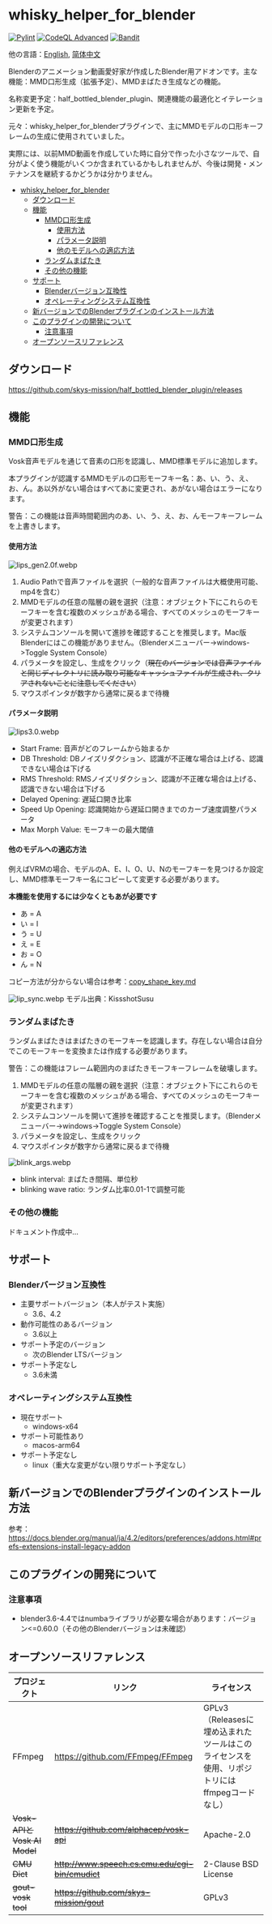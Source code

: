 # whisky_helper_for_blender

[![Pylint](https://github.com/skys-mission/whisky_helper_for_blender/actions/workflows/pylint.yml/badge.svg?branch=main)](https://github.com/skys-mission/whisky_helper_for_blender/actions/workflows/pylint.yml)
[![CodeQL Advanced](https://github.com/skys-mission/whisky_helper_for_blender/actions/workflows/codeql.yml/badge.svg?branch=main)](https://github.com/skys-mission/whisky_helper_for_blender/actions/workflows/codeql.yml)
[![Bandit](https://github.com/skys-mission/whisky_helper_for_blender/actions/workflows/bandit.yml/badge.svg)](https://github.com/skys-mission/whisky_helper_for_blender/actions/workflows/bandit.yml)

他の言語：[English](README.md), [简体中文](README_zh.md)

Blenderのアニメーション動画愛好家が作成したBlender用アドオンです。主な機能：MMD口形生成（拡張予定）、MMDまばたき生成などの機能。

名称変更予定：half_bottled_blender_plugin、関連機能の最適化とイテレーション更新を予定。

元々：whisky_helper_for_blenderプラグインで、主にMMDモデルの口形キーフレームの生成に使用されていました。

実際には、以前MMD動画を作成していた時に自分で作った小さなツールで、自分がよく使う機能がいくつか含まれているかもしれませんが、今後は開発・メンテナンスを継続するかどうかは分かりません。

<!-- TOC -->
* [whisky_helper_for_blender](#whisky_helper_for_blender)
  * [ダウンロード](#ダウンロード)
  * [機能](#機能)
    * [MMD口形生成](#mmd口形生成)
      * [使用方法](#使用方法)
      * [パラメータ説明](#パラメータ説明)
      * [他のモデルへの適応方法](#他のモデルへの適応方法)
    * [ランダムまばたき](#ランダムまばたき)
    * [その他の機能](#その他の機能)
  * [サポート](#サポート)
    * [Blenderバージョン互換性](#blenderバージョン互換性)
    * [オペレーティングシステム互換性](#オペレーティングシステム互換性)
  * [新バージョンでのBlenderプラグインのインストール方法](#新バージョンでのblenderプラグインのインストール方法)
  * [このプラグインの開発について](#このプラグインの開発について)
    * [注意事項](#注意事項)
  * [オープンソースリファレンス](#オープンソースリファレンス)
<!-- TOC -->

## ダウンロード

https://github.com/skys-mission/half_bottled_blender_plugin/releases

## 機能

### MMD口形生成

Vosk音声モデルを通じて音素の口形を認識し、MMD標準モデルに追加します。

本プラグインが認識するMMDモデルの口形モーフキー名：あ、い、う、え、お、ん。あ以外がない場合はすべてあに変更され、あがない場合はエラーになります。

警告：この機能は音声時間範囲内のあ、い、う、え、お、んモーフキーフレームを上書きします。

#### 使用方法

![lips_gen2.0f.webp](.img/lips_gen2.0f.webp)

1. Audio Pathで音声ファイルを選択（一般的な音声ファイルは大概使用可能、mp4を含む）
2. MMDモデルの任意の階層の親を選択（注意：オブジェクト下にこれらのモーフキーを含む複数のメッシュがある場合、すべてのメッシュのモーフキーが変更されます）
3. システムコンソールを開いて進捗を確認することを推奨します。Mac版Blenderにはこの機能がありません。（Blenderメニューバー->windows->Toggle System Console）
4. パラメータを設定し、生成をクリック（~~現在のバージョンでは音声ファイルと同じディレクトリに読み取り可能なキャッシュファイルが生成され、クリアされないことに注意してください~~）
5. マウスポインタが数字から通常に戻るまで待機

#### パラメータ説明

![lips3.0.webp](.img/lips3.0.webp)

- Start Frame: 音声がどのフレームから始まるか
- DB Threshold: DBノイズリダクション、認識が不正確な場合は上げる、認識できない場合は下げる
- RMS Threshold: RMSノイズリダクション、認識が不正確な場合は上げる、認識できない場合は下げる
- Delayed Opening: 遅延口開き比率
- Speed Up Opening: 認識開始から遅延口開きまでのカーブ速度調整パラメータ
- Max Morph Value: モーフキーの最大閾値

#### 他のモデルへの適応方法

例えばVRMの場合、モデルのA、E、I、O、U、Nのモーフキーを見つけるか設定し、MMD標準モーフキー名にコピーして変更する必要があります。

**本機能を使用するには少なくともあが必要です**

- あ = A
- い = I
- う = U
- え = E
- お = O
- ん = N

コピー方法が分からない場合は参考：[copy_shape_key.md](docs/copy_shape_key.md)

![lip_sync.webp](.img/lip_sync.webp)
モデル出典：KissshotSusu

### ランダムまばたき

ランダムまばたきはまばたきのモーフキーを認識します。存在しない場合は自分でこのモーフキーを変換または作成する必要があります。

警告：この機能はフレーム範囲内のまばたきモーフキーフレームを破壊します。

1. MMDモデルの任意の階層の親を選択（注意：オブジェクト下にこれらのモーフキーを含む複数のメッシュがある場合、すべてのメッシュのモーフキーが変更されます）
2. システムコンソールを開いて進捗を確認することを推奨します。（Blenderメニューバー->windows->Toggle System Console）
3. パラメータを設定し、生成をクリック
4. マウスポインタが数字から通常に戻るまで待機

![blink_args.webp](.img/blink_args.webp)

- blink interval: まばたき間隔、単位秒
- blinking wave ratio: ランダム比率0.01-1で調整可能

### その他の機能

ドキュメント作成中...

## サポート

### Blenderバージョン互換性

- 主要サポートバージョン（本人がテスト実施）
    - 3.6、4.2
- 動作可能性のあるバージョン
    - 3.6以上
- サポート予定のバージョン
    - 次のBlender LTSバージョン
- サポート予定なし
    - 3.6未満

### オペレーティングシステム互換性

- 現在サポート
    - windows-x64
- サポート可能性あり
    - macos-arm64
- サポート予定なし
    - linux（重大な変更がない限りサポート予定なし）

## 新バージョンでのBlenderプラグインのインストール方法

参考：https://docs.blender.org/manual/ja/4.2/editors/preferences/addons.html#prefs-extensions-install-legacy-addon

## このプラグインの開発について

### 注意事項

- blender3.6-4.4ではnumbaライブラリが必要な場合があります：バージョン<=0.60.0（その他のBlenderバージョンは未確認）

## オープンソースリファレンス

| プロジェクト | リンク | ライセンス |
|----------------------------|--------------------------------------------------|----------------------------------------|
| FFmpeg | https://github.com/FFmpeg/FFmpeg | GPLv3（Releasesに埋め込まれたツールはこのライセンスを使用、リポジトリにはffmpegコードなし） |
| ~~Vosk-APIとVosk AI Model~~ | ~~https://github.com/alphacep/vosk-api~~ | Apache-2.0 |
| ~~CMU Dict~~ | ~~http://www.speech.cs.cmu.edu/cgi-bin/cmudict~~ | 2-Clause BSD License |
| ~~gout-vosk tool~~ | ~~https://github.com/skys-mission/gout~~ | GPLv3 |